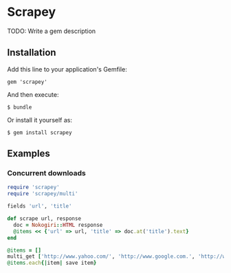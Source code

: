 # Scrapey

TODO: Write a gem description

## Installation

Add this line to your application's Gemfile:

    gem 'scrapey'

And then execute:

    $ bundle

Or install it yourself as:

    $ gem install scrapey

## Examples

### Concurrent downloads

```ruby
require 'scrapey'
require 'scrapey/multi'

fields 'url', 'title'

def scrape url, response
  doc = Nokogiri::HTML response
  @items << {'url' => url, 'title' => doc.at('title').text}
end

@items = []
multi_get ['http://www.yahoo.com/', 'http://www.google.com.', 'http://www.bing.com/'], 3, :scrape
@items.each{|item| save item}
```
